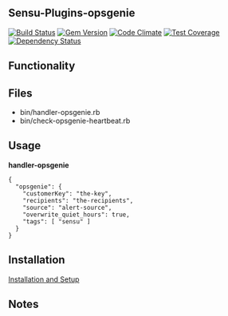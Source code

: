 ## Sensu-Plugins-opsgenie

[![Build Status](https://travis-ci.org/sensu-plugins/sensu-plugins-opsgenie.svg?branch=master)](https://travis-ci.org/sensu-plugins/sensu-plugins-opsgenie)
[![Gem Version](https://badge.fury.io/rb/sensu-plugins-opsgenie.svg)](http://badge.fury.io/rb/sensu-plugins-opsgenie)
[![Code Climate](https://codeclimate.com/github/sensu-plugins/sensu-plugins-opsgenie/badges/gpa.svg)](https://codeclimate.com/github/sensu-plugins/sensu-plugins-opsgenie)
[![Test Coverage](https://codeclimate.com/github/sensu-plugins/sensu-plugins-opsgenie/badges/coverage.svg)](https://codeclimate.com/github/sensu-plugins/sensu-plugins-opsgenie)
[![Dependency Status](https://gemnasium.com/sensu-plugins/sensu-plugins-opsgenie.svg)](https://gemnasium.com/sensu-plugins/sensu-plugins-opsgenie)

## Functionality

## Files
 * bin/handler-opsgenie.rb
 * bin/check-opsgenie-heartbeat.rb

## Usage

**handler-opsgenie**
```
{
  "opsgenie": {
    "customerKey": "the-key",
    "recipients": "the-recipients",
    "source": "alert-source",
    "overwrite_quiet_hours": true,
    "tags": [ "sensu" ]
  }
}
```

## Installation

[Installation and Setup](https://github.com/sensu-plugins/documentation/blob/master/user_docs/installation_instructions.md)

## Notes
